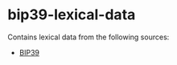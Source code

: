 # bip39-lexical-data

Contains lexical data from the following sources:

* [BIP39][BIP39]

[BIP39]: https://en.bitcoin.it/wiki/BIP_0039
